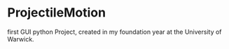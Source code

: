 # ProjectileMotion
first GUI python Project, created in my foundation year at the University of Warwick.
